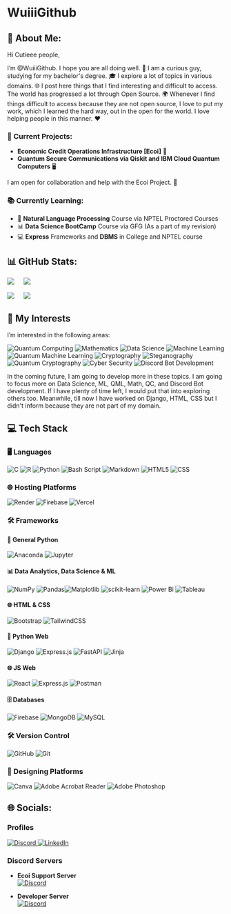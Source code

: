 # WuiiiGithub

## 💫 About Me:
Hi Cutieee people,

I’m @WuiiiGithub. I hope you are all doing well. 🌟 I am a curious guy, studying for my bachelor's degree. 🎓 I explore a lot of topics in various domains. 🌐 I post here things that I find interesting and difficult to access. The world has progressed a lot through Open Source. 🌍 Whenever I find things difficult to access because they are not open source, I love to put my work, which I learned the hard way, out in the open for the world. I love helping people in this manner. ❤️

### 🌟 Current Projects:
- **Economic Credit Operations Infrastructure [Ecoi]** 💼
- **Quantum Secure Communications via Qiskit and IBM Cloud Quantum Computers** 🖥️

I am open for collaboration and help with the Ecoi Project. 🤝

### 📚 Currently Learning:
- 📖 **Natural Language Processing** Course via NPTEL Proctored Courses 
- 📊 **Data Science BootCamp**  Course via GFG (As a part of my revision)
- 💻 **Express** Frameworks  and **DBMS**  in College and NPTEL course

## 📊 GitHub Stats:
![](https://github-readme-streak-stats.herokuapp.com/?user=WuiiiGithub&theme=transparent&hide_border=false) &emsp; ![](https://github-readme-stats.vercel.app/api?username=WuiiiGithub&theme=transparent&hide_border=false&include_all_commits=true&count_private=true) 


![](https://github-readme-stats.vercel.app/api/top-langs/?username=WuiiiGithub&theme=transparent&hide_border=false&include_all_commits=true&count_private=true) &emsp; ![](https://github-contributor-stats.vercel.app/api?username=WuiiiGithub&limit=5&theme=transparent&combine_all_yearly_contributions=true)

## 🌈 My Interests
I’m interested in the following areas:

![Quantum Computing](https://img.shields.io/badge/Quantum%20Computing-%23000000.svg?style=for-the-badge&logo=quantum-computing&logoColor=white&color=blue) ![Mathematics](https://img.shields.io/badge/Mathematics-%23000000.svg?style=for-the-badge&logo=mathematica&logoColor=white&color=red) ![Data Science](https://img.shields.io/badge/Data%20Science-%23000000.svg?style=for-the-badge&logo=data-science&logoColor=white&color=green) ![Machine Learning](https://img.shields.io/badge/Machine%20Learning-%23000000.svg?style=for-the-badge&logo=machine-learning&logoColor=white&color=purple) ![Quantum Machine Learning](https://img.shields.io/badge/Quantum%20Machine%20Learning-%23000000.svg?style=for-the-badge&logo=quantum-machine-learning&logoColor=white&color=orange) ![Cryptography](https://img.shields.io/badge/Cryptography-%23000000.svg?style=for-the-badge&logo=cryptography&logoColor=white&color=teal) ![Steganography](https://img.shields.io/badge/Steganography-%23000000.svg?style=for-the-badge&logo=steganography&logoColor=white&color=cyan) ![Quantum Cryptography](https://img.shields.io/badge/Quantum%20Cryptography-%23000000.svg?style=for-the-badge&logo=quantum-cryptography&logoColor=white&color=magenta) ![Cyber Security](https://img.shields.io/badge/Cyber%20Security-%23000000.svg?style=for-the-badge&logo=cyber-security&logoColor=white&color=yellow) ![Discord Bot Development](https://img.shields.io/badge/Discord%20Bot%20Development-%23000000.svg?style=for-the-badge&logo=discord&logoColor=white&color=blue)

In the coming future, I am going to develop more in these topics. I am going to focus more on Data Science, ML, QML, Math, QC, and Discord Bot development. If I have plenty of time left, I would put that into exploring others too. Meanwhile, till now I have worked on Django, HTML, CSS but I didn't inform because they are not part of my domain.

## 💻 Tech Stack
### 🖥️ Languages
![C](https://img.shields.io/badge/c-%2300599C.svg?style=for-the-badge&logo=c&logoColor=white) ![R](https://img.shields.io/badge/r-%23276DC3.svg?style=for-the-badge&logo=r&logoColor=white) ![Python](https://img.shields.io/badge/python-3670A0?style=for-the-badge&logo=python&logoColor=ffdd54) 
![Bash Script](https://img.shields.io/badge/bash_script-%23121011.svg?style=for-the-badge&logo=gnu-bash&logoColor=white) 
![Markdown](https://img.shields.io/badge/markdown-%23000000.svg?style=for-the-badge&logo=markdown&logoColor=white) 
![HTML5](https://img.shields.io/badge/html5-%23E34F26.svg?style=for-the-badge&logo=html5&logoColor=white) ![CSS](https://img.shields.io/badge/css-%231572B6.svg?style=for-the-badge&logo=css3&logoColor=white)

### 🌐 Hosting Platforms
![Render](https://img.shields.io/badge/Render-%46E3B7.svg?style=for-the-badge&logo=render&logoColor=white) ![Firebase](https://img.shields.io/badge/firebase-%23039BE5.svg?style=for-the-badge&logo=firebase) ![Vercel](https://img.shields.io/badge/vercel-%23000000.svg?style=for-the-badge&logo=vercel&logoColor=white) 

### 🛠️ Frameworks
#### 🐍 General Python
![Anaconda](https://img.shields.io/badge/Anaconda-%2344A833.svg?style=for-the-badge&logo=anaconda&logoColor=white) ![Jupyter](https://img.shields.io/badge/Jupyter-%23F37626.svg?style=for-the-badge&logo=Jupyter&logoColor=white)
#### 📊 Data Analytics, Data Science & ML
![NumPy](https://img.shields.io/badge/numpy-%23013243.svg?style=for-the-badge&logo=numpy&logoColor=white) ![Pandas](https://img.shields.io/badge/pandas-%23150458.svg?style=for-the-badge&logo=pandas&logoColor=white)![Matplotlib](https://img.shields.io/badge/Matplotlib-%23ffffff.svg?style=for-the-badge&logo=Matplotlib&logoColor=black)  ![scikit-learn](https://img.shields.io/badge/scikit--learn-%23F7931E.svg?style=for-the-badge&logo=scikit-learn&logoColor=white) 
![Power Bi](https://img.shields.io/badge/power_bi-F2C811?style=for-the-badge&logo=powerbi&logoColor=black) ![Tableau](https://img.shields.io/badge/Tableau-%23F37626.svg?style=for-the-badge&logo=Tableau&logoColor=white)
#### 🌐 HTML & CSS
![Bootstrap](https://img.shields.io/badge/bootstrap-%238511FA.svg?style=for-the-badge&logo=bootstrap&logoColor=white) ![TailwindCSS](https://img.shields.io/badge/tailwindcss-%2338B2AC.svg?style=for-the-badge&logo=tailwind-css&logoColor=white)
#### 🐍 Python Web
![Django](https://img.shields.io/badge/django-%23092E20.svg?style=for-the-badge&logo=django&logoColor=white) ![Express.js](https://img.shields.io/badge/express.js-%23404d59.svg?style=for-the-badge&logo=express&logoColor=%2361DAFB) ![FastAPI](https://img.shields.io/badge/FastAPI-005571?style=for-the-badge&logo=fastapi) ![Jinja](https://img.shields.io/badge/jinja-white.svg?style=for-the-badge&logo=jinja&logoColor=black) 
#### 🌐 JS Web
![React](https://img.shields.io/badge/react-%2320232a.svg?style=for-the-badge&logo=react&logoColor=%2361DAFB) ![Express.js](https://img.shields.io/badge/express.js-%23404d59.svg?style=for-the-badge&logo=express&logoColor=%2361DAFB) ![Postman](https://img.shields.io/badge/Postman-FF6C37?style=for-the-badge&logo=postman&logoColor=white) 
#### 🗄️ Databases
![Firebase](https://img.shields.io/badge/firebase-a08021?style=for-the-badge&logo=firebase&logoColor=ffcd34) ![MongoDB](https://img.shields.io/badge/MongoDB-%234ea94b.svg?style=for-the-badge&logo=mongodb&logoColor=white) ![MySQL](https://img.shields.io/badge/mysql-4479A1.svg?style=for-the-badge&logo=mysql&logoColor=white) 

### 🛠️ Version Control
![GitHub](https://img.shields.io/badge/github-%23121011.svg?style=for-the-badge&logo=github&logoColor=white) ![Git](https://img.shields.io/badge/git-%23F05033.svg?style=for-the-badge&logo=git&logoColor=white)

### 🎨 Designing Platforms
![Canva](https://img.shields.io/badge/Canva-%2300C4CC.svg?style=for-the-badge&logo=Canva&logoColor=white) ![Adobe Acrobat Reader](https://img.shields.io/badge/Adobe%20Acrobat%20Reader-EC1C24.svg?style=for-the-badge&logo=Adobe%20Acrobat%20Reader&logoColor=white) ![Adobe Photoshop](https://img.shields.io/badge/adobe%20photoshop-%2331A8FF.svg?style=for-the-badge&logo=adobe%20photoshop&logoColor=white)  

## 🌐 Socials:
### Profiles
<a href="https://discordapp.com/users/1144930076144697375">
    <img src="https://img.shields.io/badge/Discord-%237289DA.svg?logo=discord&logoColor=white&style=for-the-badge" alt="Discord" />
</a>
<a href="https://linkedin.com/in/adamahmedyahya">
    <img src="https://img.shields.io/badge/LinkedIn-%230077B5.svg?logo=linkedin&logoColor=white&style=for-the-badge" alt="LinkedIn" />
</a>

### Discord Servers

- **Ecoi Support Server** <br>
  <a href="[https://linkedin.com/in/adamahmedyahya](https://discord.gg/p9w4pGHRt7)"><img src="https://img.shields.io/badge/Discord-%230077B5.svg?logo=discord&logoColor=white&style=for-the-badge" alt="Discord" /></a>

- **Developer Server** <br>
  <a href="[https://linkedin.com/in/adamahmedyahya](https://discord.gg/MAUXDGJxGe)"><img src="https://img.shields.io/badge/Discord-%230077B5.svg?logo=discord&logoColor=white&style=for-the-badge" alt="Discord" /></a> 
